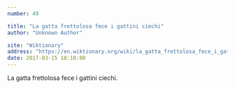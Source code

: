 ```yaml
---
number: 49

title: "La gatta frettolosa fece i gattini ciechi"
author: "Unknown Author"

site: "Wiktionary"
address: "https://en.wiktionary.org/wiki/la_gatta_frettolosa_fece_i_gattini_ciechi"
date: 2017-03-15 18:10:00
---
```


La gatta frettolosa fece i gattini ciechi.
